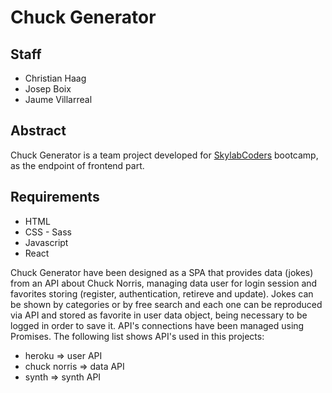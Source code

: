 # Chuck Generator

## Staff

* Christian Haag
* Josep Boix
* Jaume Villarreal

## Abstract
Chuck Generator is a team project developed for [SkylabCoders](https://www.skylabcoders.com) bootcamp, as the endpoint of frontend part.

## Requirements
* HTML
* CSS - Sass
* Javascript
* React

Chuck Generator have been designed as a SPA that provides data (jokes) from an API about Chuck Norris, managing data user for login session and favorites storing (register, authentication, retireve and update). Jokes can be shown by categories or by free search and each one can be reproduced via API and stored as favorite in user data object, being necessary to be logged in order to save it.
API's connections have been managed using Promises. The following list shows API's used in this projects:
* heroku => user API
* chuck norris => data API
* synth => synth API
